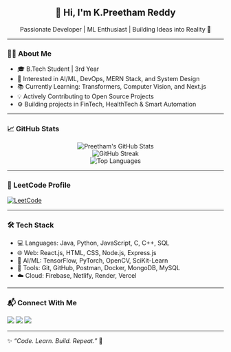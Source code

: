 <h2 align="center">🚀 Hi, I'm K.Preetham Reddy</h2>
<p align="center">Passionate Developer | ML Enthusiast | Building Ideas into Reality 🌱</p>

---

### 👨‍💻 About Me

- 🎓 B.Tech Student | 3rd Year  
- 🤖 Interested in AI/ML, DevOps, MERN Stack, and System Design  
- 📚 Currently Learning: Transformers, Computer Vision, and Next.js  
- 💡 Actively Contributing to Open Source Projects  
- ⚙️ Building projects in FinTech, HealthTech & Smart Automation

---

### 📈 GitHub Stats

<p align="center">
  <img src="https://github-readme-stats.vercel.app/api?username=preethamreddy&show_icons=true&theme=radical" alt="Preetham's GitHub Stats" />
  <br/>
  <img src="https://streak-stats.demolab.com?user=preethamreddy&theme=radical&border_radius=5" alt="GitHub Streak" />
  <br/>
  <img src="https://github-readme-stats.vercel.app/api/top-langs/?username=preethamreddy&layout=compact&theme=radical" alt="Top Languages" />
</p>

---

### 🧠 LeetCode Profile

[![LeetCode](https://img.shields.io/badge/LeetCode-Preetham-orange?style=flat-square&logo=leetcode)](https://leetcode.com/KPreethamReddy)

---

### 🛠️ Tech Stack

- 💻 Languages: Java, Python, JavaScript, C, C++, SQL
- 🌐 Web: React.js, HTML, CSS, Node.js, Express.js
- 🧠 AI/ML: TensorFlow, PyTorch, OpenCV, SciKit-Learn
- 🔧 Tools: Git, GitHub, Postman, Docker, MongoDB, MySQL
- ☁️ Cloud: Firebase, Netlify, Render, Vercel

---

### 📬 Connect With Me

<p align="left">
  <a href="https://linkedin.com/in/k-preetham-reddy" target="_blank"><img src="https://img.shields.io/badge/LinkedIn-blue?logo=linkedin&style=for-the-badge" /></a>
  <a href="mailto:kallemp.reddy9@gmail.com"><img src="https://img.shields.io/badge/Email-red?logo=gmail&style=for-the-badge" /></a>
  <a href="https://github.com/K-Preetham-Reddy"><img src="https://img.shields.io/badge/GitHub-black?logo=github&style=for-the-badge" /></a>
</p>

---

✨ _“Code. Learn. Build. Repeat.”_ 🚀
